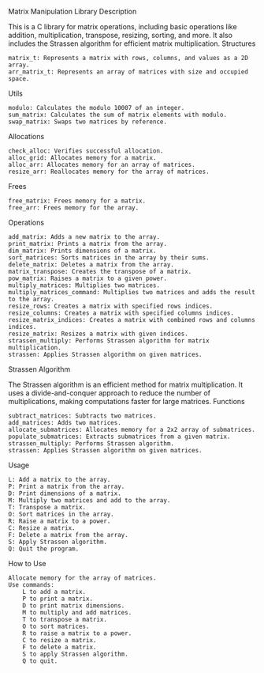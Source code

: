 Matrix Manipulation Library
Description

This is a C library for matrix operations, including basic operations like addition, multiplication, transpose, resizing, sorting, and more. It also includes the Strassen algorithm for efficient matrix multiplication.
Structures

    matrix_t: Represents a matrix with rows, columns, and values as a 2D array.
    arr_matrix_t: Represents an array of matrices with size and occupied space.

Utils

    modulo: Calculates the modulo 10007 of an integer.
    sum_matrix: Calculates the sum of matrix elements with modulo.
    swap_matrix: Swaps two matrices by reference.

Allocations

    check_alloc: Verifies successful allocation.
    alloc_grid: Allocates memory for a matrix.
    alloc_arr: Allocates memory for an array of matrices.
    resize_arr: Reallocates memory for the array of matrices.

Frees

    free_matrix: Frees memory for a matrix.
    free_arr: Frees memory for the array.

Operations

    add_matrix: Adds a new matrix to the array.
    print_matrix: Prints a matrix from the array.
    dim_matrix: Prints dimensions of a matrix.
    sort_matrices: Sorts matrices in the array by their sums.
    delete_matrix: Deletes a matrix from the array.
    matrix_transpose: Creates the transpose of a matrix.
    pow_matrix: Raises a matrix to a given power.
    multiply_matrices: Multiplies two matrices.
    multiply_matrices_command: Multiplies two matrices and adds the result to the array.
    resize_rows: Creates a matrix with specified rows indices.
    resize_columns: Creates a matrix with specified columns indices.
    resize_matrix_indices: Creates a matrix with combined rows and columns indices.
    resize_matrix: Resizes a matrix with given indices.
    strassen_multiply: Performs Strassen algorithm for matrix multiplication.
    strassen: Applies Strassen algorithm on given matrices.

Strassen Algorithm

The Strassen algorithm is an efficient method for matrix multiplication. It uses a divide-and-conquer approach to reduce the number of multiplications, making computations faster for large matrices.
Functions

    subtract_matrices: Subtracts two matrices.
    add_matrices: Adds two matrices.
    allocate_submatrices: Allocates memory for a 2x2 array of submatrices.
    populate_submatrices: Extracts submatrices from a given matrix.
    strassen_multiply: Performs Strassen algorithm.
    strassen: Applies Strassen algorithm on given matrices.

Usage

    L: Add a matrix to the array.
    P: Print a matrix from the array.
    D: Print dimensions of a matrix.
    M: Multiply two matrices and add to the array.
    T: Transpose a matrix.
    O: Sort matrices in the array.
    R: Raise a matrix to a power.
    C: Resize a matrix.
    F: Delete a matrix from the array.
    S: Apply Strassen algorithm.
    Q: Quit the program.

How to Use

    Allocate memory for the array of matrices.
    Use commands:
        L to add a matrix.
        P to print a matrix.
        D to print matrix dimensions.
        M to multiply and add matrices.
        T to transpose a matrix.
        O to sort matrices.
        R to raise a matrix to a power.
        C to resize a matrix.
        F to delete a matrix.
        S to apply Strassen algorithm.
        Q to quit.
